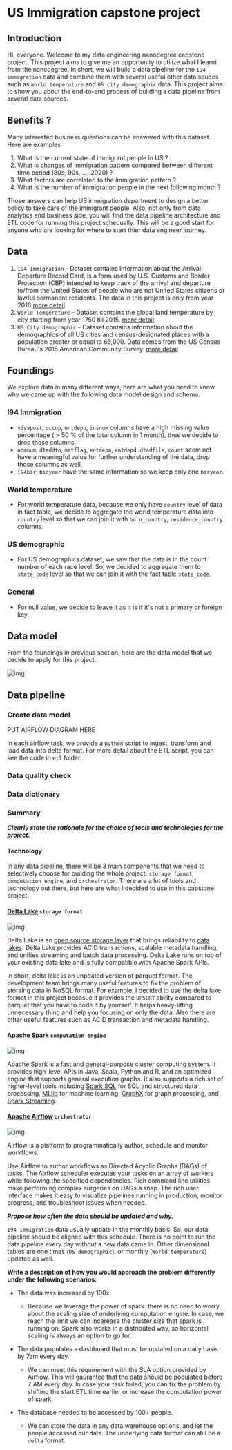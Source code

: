# US Immigration capstone project

## Introduction 

Hi, everyone. Welcome to my data engineering nanodegree capstone project.  This project aims to give me an opportunity to utilize what I learnt from the nanodegree. In short, we will build a data pipeline for the `I94 immigration` data and combine them with several useful other data souces such as `world temperature` and `US city demographic` data. This project aims to show you about the end-to-end process of building a data pipeline from several data sources.

## Benefits ?

Many interested business questions can be answered with this dataset. Here are examples

1. What is the current state of immigrant people in US ? 
2. What is changes of immigration pattern compared between different time period (80s, 90s, ..., 2020) ? 
3. What factors are correlated to the immigration pattern ? 
4. What is the number of immigration people in the next following month ?

Those answers can help US immigration department to design a better policy to take care of the immigrant people. Also, not only from data analytics and business side, you will find the data pipeline architecture and ETL code for running this project schedually. This will be a good start for anyone who are looking for where to start thier data engineer journey.

## Data

1. `I94 immigration` - Dataset contains information about the Arrival-Departure Record Card, is a form used by U.S. Customs and Border Protection (CBP) intended to keep track of the arrival and departure to/from the United States of people who are not United States citizens or lawful permanent residents. The data in this project is only from year 2016 [more detail](https://travel.trade.gov/research/reports/i94/historical/2016.html)
2. `World Temperature` - Dataset contains the global land temperature by city starting from year 1750 till 2015. [more detail](https://www.kaggle.com/berkeleyearth/climate-change-earth-surface-temperature-data)
3. `US City demographic` - Dataset contains information about the demographics of all US cities and census-designated places with a population greater or equal to 65,000. Data comes from the US Census Bureau's 2015 American Community Survey. [more detail](https://public.opendatasoft.com/explore/dataset/us-cities-demographics/information/)

## Foundings 

We explore data in many different ways, here are what you need to know why we came up with the following data model design and schema. 

### I94 Immigration
- `visapost`, `occup`, `entdepu`, `insnum` columns have a high missing value percentage ( > 50 % of the total column in 1 month), thus we decide to drop those columns.
- `admnum`, `dtaddto`, `matflag`, `entdepa`, `entdepd`, `dtadfile`, `count` seem not have a meaningful value for further understanding of the data, drop those columns as well.
- `i94bir`, `biryear` have the same information so we keep only one `biryear`.

###  World temperature
- For world temperature data, because we only have `country` level of data in fact table,  we decide to aggregate the world temperature data into `country` level so that we can join it with `born_country`, `residence_country` columns.

### US demographic
- For US demographics dataset, we saw that the data is in the count number of each race level. So, we decided to aggregate them to `state_code` level so that we can join it with the fact table `state_code`.

### General 
- For null value, we decide to leave it as it is if it's not a primary or foreign key.

## Data model

From the foundings in previous section, here are the data model that we decide to apply for this project.

![img](https://github.com/Pathairush/data_engineering/blob/master/06_capstone_project/image/capstone_dbdiagram.png)

## Data pipeline




###  Create data model

PUT AIRFLOW DIAGRAM HERE

In each airflow task, we provide a `python`  script to ingest, transform and load data into delta format.
For more detail about the ETL script, you can see the code in `etl` folder.

### Data quality check

### Data dictionary

### Summary

***Clearly state the rationale for the choice of tools and technologies for the project.***

#### Technology

In any data pipeline, there will be 3 main components that we need to selectively choose for building the whole project. `storage format`, `computation engine`, and `orchestrator`. There are a lot of tools and technology out there, but here are what I decided to use in this capstone project.

#### [Delta Lake](https://delta.io/) `storage format`
![img](https://github.com/Pathairush/data_engineering/blob/master/06_capstone_project/image/delta-lake-logo.png)

Delta Lake  is an  [open source storage layer](https://github.com/delta-io/delta)  that brings reliability to  [data lakes](https://databricks.com/discover/data-lakes/introduction). Delta Lake provides ACID transactions, scalable metadata handling, and unifies streaming and batch data processing. Delta Lake runs on top of your existing data lake and is fully compatible with Apache Spark APIs.

In short, delta lake is an unpdated version of parquet format. The development team brings many useful features to fix the problem of storaing data in NoSQL format. For example, I decided to use the delta lake format in this project becasue it provides the `UPSERT` ability compared to parquet that you have to code it by yourself. It helps heavy-lifting unnecessary thing and help you focusing on only the data. Also there are other useful features such as ACID transaction and metadata handling.

#### [Apache Spark](https://spark.apache.org/docs/2.4.3/)  `computation engine`
![img](https://github.com/Pathairush/data_engineering/blob/master/06_capstone_project/image/Apache_Spark_logo.svg.png)

Apache Spark is a fast and general-purpose cluster computing system. It provides high-level APIs in Java, Scala, Python and R, and an optimized engine that supports general execution graphs. It also supports a rich set of higher-level tools including [Spark SQL](https://spark.apache.org/docs/2.4.3/sql-programming-guide.html) for SQL and structured data processing, [MLlib](https://spark.apache.org/docs/2.4.3/ml-guide.html) for machine learning, [GraphX](https://spark.apache.org/docs/2.4.3/graphx-programming-guide.html) for graph processing, and [Spark Streaming](https://spark.apache.org/docs/2.4.3/streaming-programming-guide.html).

#### [Apache Airflow](https://airflow.apache.org/docs/apache-airflow/stable/)  `orchestrator`
![img](https://github.com/Pathairush/data_engineering/blob/master/06_capstone_project/image/AirflowLogo.png)

Airflow is a platform to programmatically author, schedule and monitor workflows.

Use Airflow to author workflows as Directed Acyclic Graphs (DAGs) of tasks. The Airflow scheduler executes your tasks on an array of workers while following the specified dependencies. Rich command line utilities make performing complex surgeries on DAGs a snap. The rich user interface makes it easy to visualize pipelines running in production, monitor progress, and troubleshoot issues when needed.

***Propose how often the data should be updated and why.***

`I94 immigration` data usually update in the monthly basis. So, our data pipeline should be aligned with this schedule. There is no point to run the data pipeline every day without a new data came in. Other dimensional tables are one times (`US demographic`), or monthly (`World temperature`) updated as well. 


**Write a description of how you would approach the problem differently under the following scenarios:**

   -  The data was increased by 100x.
	   - Because  we leverage the power of spark. there is no need to worry about the scaling size of underlying computation engine. In case, we reach the limit we can incerease the cluster size that spark is running on. Spark also works in a distributed way, so horizontal scaling is always an option to go for.
	   
   -  The data populates a dashboard that must be updated on a daily basis by 7am every day.
	   - We can meet this requirement with the SLA option provided by Airflow. This will gaurantee that the data should be populated before 7 AM every day. In case your task failed, you can fix the problem by shifting the start ETL time earlier or increase the computation power of spark.

   -  The database needed to be accessed by 100+ people.
	   - We can store the data in any data warehouse options, and let the people accessed our data. The underlying data format can still be a `delta` format.

